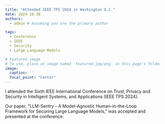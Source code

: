 ```yaml
---
title: "Attended IEEE TPS 2024 in Washington D.C."
date: 2024-10-30
authors:
  - admin # Assuming you are the primary author

tags:
  - Conference
  - IEEE
  - Security
  - Large Language Models

# Featured image
# To use, place an image named `featured.jpg/png` in this page's folder.
image:
  caption: ''
  focal_point: "Center"
---
```


I attended the Sixth IEEE International Conference on Trust, Privacy and Security in Intelligent Systems, and Applications (IEEE TPS 2024).

Our paper, "LLM-Sentry - A Model-Agnostic Human-in-the-Loop Framework for Securing Large Language Models," was accepted and presented at the conference.